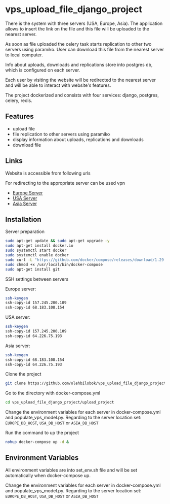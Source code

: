# vps_upload_file_django_project

There is the system with three servers (USA, Europe, Asia). The application allows to insert the link on the file and this file will be uploaded to the nearest server. 

As soon as file uploaded the celery task starts replication to other two servers using paramiko. User can download this file from the nearest server to local computer.

Info about uploads, downloads and replications store into postgres db, which is configured on each server.

Each user by visiting the website will be redirected to the nearest server and will be able to interact with website's features.

The project dockerized and consists with four services:  django, postgres, celery, redis. 




## Features

- upload file
- file replication to other servers using paramiko
- display information about uploads, replications and downloads
- download file


## Links

Website is accessible from following urls

For redirecting to the appropriate server can be used vpn

 - [Europe Server](http://64.226.75.193:8000)
 - [USA Server](http://68.183.108.154:8000)
 - [Asia Server](http://157.245.200.109:8000)




## Installation

Server preparation

```bash
sudo apt-get update && sudo apt-get upgrade -y
sudo apt-get install docker.io
sudo systemctl start docker
sudo systemctl enable docker
sudo curl -L "https://github.com/docker/compose/releases/download/1.29.2/docker-compose-$(uname -s)-$(uname -m)" -o /usr/local/bin/docker-compose
sudo chmod +x /usr/local/bin/docker-compose
sudo apt-get install git
```

SSH settings between servers

Europe server:

```bash
ssh-keygen
ssh-copy-id 157.245.200.109
ssh-copy-id 68.183.108.154
```
USA server:
```bash
ssh-keygen
ssh-copy-id 157.245.200.109
ssh-copy-id 64.226.75.193
```
Asia server:
```bash
ssh-keygen
ssh-copy-id 68.183.108.154
ssh-copy-id 64.226.75.193
```

Clone the project

```bash
git clone https://github.com/olehbilobok/vps_upload_file_django_project.git
```
Go to the directory with docker-compose.yml

```bash
cd vps_upload_file_django_project/upload_project

```
Change the environment variables for each server in docker-compose.yml and populate_vps_model.py. Regarding to the server location set: `EUROPE_DB_HOST`, `USA_DB_HOST` or `ASIA_DB_HOST`

Run the command to up the project 

```bash
nohup docker-compose up -d & 

```



    
## Environment Variables

All environment variables are into set_env.sh file and will be set automatically when docker-compose up.

Change the environment variables for each server in docker-compose.yml and populate_vps_model.py. Regarding to the server location set: `EUROPE_DB_HOST`, `USA_DB_HOST` or `ASIA_DB_HOST`
